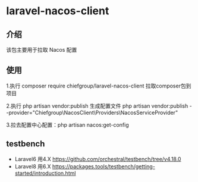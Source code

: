 # laravel-nacos-client

## 介绍
该包主要用于拉取 Nacos 配置

## 使用
1.执行 composer require chiefgroup/laravel-nacos-client 拉取composer包到项目

2.执行 php artisan vendor:publish 生成配置文件
php artisan vendor:publish --provider="Chiefgroup\NacosClient\Providers\NacosServiceProvider"

3.拉去配置中心配置：php artisan nacos:get-config


## testbench
- Laravel6 用4.X https://github.com/orchestral/testbench/tree/v4.18.0
- Laravel8 用6.X https://packages.tools/testbench/getting-started/introduction.html